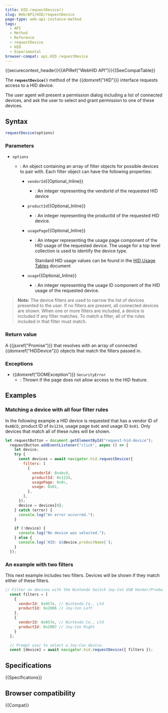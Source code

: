 ```yaml
---
title: HID.requestDevice()
slug: Web/API/HID/requestDevice
page-type: web-api-instance-method
tags:
  - API
  - Method
  - Reference
  - requestDevice
  - HID
  - Experimental
browser-compat: api.HID.requestDevice
---
```

{{securecontext_header}}{{APIRef("WebHID API")}}{{SeeCompatTable}}

The **`requestDevice()`** method of the {{domxref("HID")}} interface requests access to a HID device.

The user agent will present a permission dialog including a list of connected devices, and ask the user to select and grant permission to one of these devices.

## Syntax

```js
requestDevice(options)
```

### Parameters

- `options`

  - : An object containing an array of filter objects for possible devices to pair with. Each filter object can have the following properties:

    - `vendorId`{{Optional_Inline}}
      - : An integer representing the vendorId of the requested HID device
    - `productId`{{Optional_Inline}}
      - : An integer representing the productId of the requested HID device.
    - `usagePage`{{Optional_Inline}}

      - : An integer representing the usage page component of the HID usage of the requested device. The usage for a top level collection is used to identify the device type.

        Standard HID usage values can be found in the [HID Usage Tables](https://usb.org/document-library/hid-usage-tables-13) document

    - `usage`{{Optional_Inline}}
      - : An integer representing the usage ID component of the HID usage of the requested device.

> **Note:** The device filters are used to narrow the list of devices presented to the user. If no filters are present, all connected devices are shown. When one or more filters are included, a device is included if any filter matches. To match a filter, all of the rules included in that filter must match.

### Return value

A {{jsxref("Promise")}} that resolves with an array of connected {{domxref("HIDDevice")}} objects that match the filters passed in.

### Exceptions

- {{domxref("DOMException")}} `SecurityError`
  - : Thrown if the page does not allow access to the HID feature.

## Examples

### Matching a device with all four filter rules

In the following example a HID device is requested that has a vendor ID of `0xABCD`, product ID of `0x1234`, usage page `0x0C` and usage ID `0x01`. Only devices that match all of these rules will be shown.

```js
let requestButton = document.getElementById("request-hid-device");
  requestButton.addEventListener("click", async () => {
    let device;
    try {
      const devices = await navigator.hid.requestDevice({
        filters: [
          {
            vendorId: 0xabcd,
            productId: 0x1234,
            usagePage: 0x0c,
            usage: 0x01,
          },
        ],
      });
      device = devices[0];
    } catch (error) {
      console.log("An error occurred.");
    }

    if (!device) {
      console.log("No device was selected.");
    } else {
      console.log(`HID: ${device.productName}`);
    }
  });
```

### An example with two filters

This next example includes two filters. Devices will be shown if they match either of these filters.

```js
// Filter on devices with the Nintendo Switch Joy-Con USB Vendor/Product IDs.
  const filters = [
    {
      vendorId: 0x057e, // Nintendo Co., Ltd
      productId: 0x2006 // Joy-Con Left
    },
    {
      vendorId: 0x057e, // Nintendo Co., Ltd
      productId: 0x2007 // Joy-Con Right
    }
  ];

  // Prompt user to select a Joy-Con device.
  const [device] = await navigator.hid.requestDevice({ filters });
```

## Specifications

{{Specifications}}

## Browser compatibility

{{Compat}}
